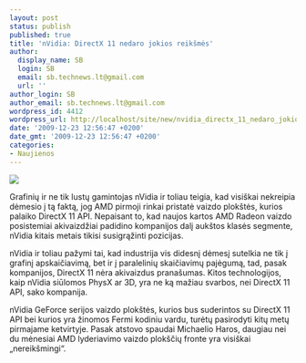 ```yaml
---
layout: post
status: publish
published: true
title: 'nVidia: DirectX 11 nedaro jokios reikšmės'
author:
  display_name: SB
  login: SB
  email: sb.technews.lt@gmail.com
  url: ''
author_login: SB
author_email: sb.technews.lt@gmail.com
wordpress_id: 4412
wordpress_url: http://localhost/site/new/nvidia_directx_11_nedaro_jokios_reiksmes/
date: '2009-12-23 12:56:47 +0200'
date_gmt: '2009-12-23 12:56:47 +0200'
categories:
- Naujienos
---
```

<div class="imgright"><img src="http://t2.gstatic.com/images?q=tbn:1sguteKB7m_1kM:http://www.geeksmack.net/uploads/nvidia_logo3.jpg"  /></div>
<p>Grafinių ir ne tik lustų gamintojas nVidia ir toliau teigia, kad visiškai nekreipia dėmesio į tą faktą, jog AMD pirmoji rinkai pristatė vaizdo plokštės, kurios palaiko DirectX 11 API. Nepaisant to, kad naujos kartos AMD Radeon vaizdo posistemiai akivaizdžiai padidino kompanijos dalį aukštos klasės segmente, nVidia kitais metais tikisi susigrąžinti pozicijas.</p>
<p>nVidia ir toliau pažymi tai, kad industrija vis didesnį dėmesį sutelkia ne tik į grafinį apskaičiavimą, bet ir į paralelinių skaičiavimų pajėgumą, tad, pasak kompanijos, DirectX 11 nėra akivaizdus pranašumas. Kitos technologijos, kaip nVidia siūlomos PhysX ar 3D, yra ne ką mažiau svarbos, nei DirectX 11 API, sako kompanija.</p>
<p>nVidia GeForce serijos vaizdo plokštės, kurios bus suderintos su DirectX 11 API bei kurios yra žinomos Fermi kodiniu vardu, turėtų pasirodyti kitų metų pirmajame ketvirtyje. Pasak atstovo spaudai Michaelio Haros, daugiau nei du mėnesiai AMD lyderiavimo vaizdo plokščių fronte yra visiškai „nereikšmingi“.<br /></p>
